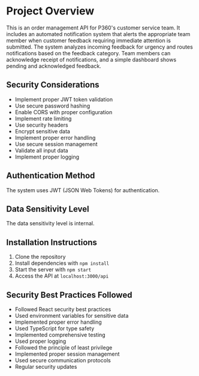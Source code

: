 # Project Overview

This is an order management API for P360's customer service team. It includes an automated notification system that alerts the appropriate team member when customer feedback requiring immediate attention is submitted. The system analyzes incoming feedback for urgency and routes notifications based on the feedback category. Team members can acknowledge receipt of notifications, and a simple dashboard shows pending and acknowledged feedback.

## Security Considerations

- Implement proper JWT token validation
- Use secure password hashing
- Enable CORS with proper configuration
- Implement rate limiting
- Use security headers
- Encrypt sensitive data
- Implement proper error handling
- Use secure session management
- Validate all input data
- Implement proper logging

## Authentication Method

The system uses JWT (JSON Web Tokens) for authentication.

## Data Sensitivity Level

The data sensitivity level is internal.

## Installation Instructions

1. Clone the repository
2. Install dependencies with `npm install`
3. Start the server with `npm start`
4. Access the API at `localhost:3000/api`

## Security Best Practices Followed

- Followed React security best practices
- Used environment variables for sensitive data
- Implemented proper error handling
- Used TypeScript for type safety
- Implemented comprehensive testing
- Used proper logging
- Followed the principle of least privilege
- Implemented proper session management
- Used secure communication protocols
- Regular security updates